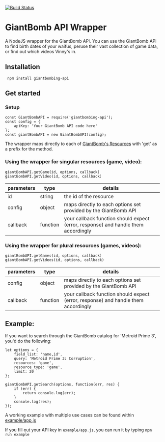 [![Build Status](https://travis-ci.org/welps/giantbombing-api.svg?branch=master)](https://travis-ci.org/welps/giantbombing-api)

# GiantBomb API Wrapper
A NodeJS wrapper for the GiantBomb API. You can use the GiantBomb API to find birth dates of your waifus, peruse their vast collection of game data, or find out which videos Vinny's in.

## Installation 
` npm install giantbombing-api`

## Get started

### Setup 
```
const GiantBombAPI = require('giantbombing-api');
const config = {
    apiKey: 'Your GiantBomb API code here'
};
const giantBombAPI = new GiantBombAPI(config);
```

The wrapper maps directly to each of [GiantBomb's Resources](http://www.giantbomb.com/api/documentation) with 'get' as a prefix for the method.

### Using the wrapper for singular resources (game, video):

```
giantBombAPI.getGame(id, options, callback)
giantBombAPI.getVideo(id, options, callback)
```

| parameters | type     | details                                                                            |
|------------|----------|------------------------------------------------------------------------------------|
| id         | string   | the id of the resource                                                             |
| config     | object   | maps directly to each options set provided by the GiantBomb API                    |
| callback   | function | your callback function should expect (error, response) and handle them accordingly |

### Using the wrapper for plural resources (games, videos):

```
giantBombAPI.getGames(id, options, callback)
giantBombAPI.getVideos(id, options, callback)
```

| parameters | type     | details                                                                            |
|------------|----------|------------------------------------------------------------------------------------|
| config     | object   | maps directly to each options set provided by the GiantBomb API                    |
| callback   | function | your callback function should expect (error, response) and handle them accordingly |

## Example:

If you want to search through the GiantBomb catalog for 'Metroid Prime 3', you'd do the following:

```
let options = {
    field_list: 'name,id',
    query: 'Metroid Prime 3: Corruption',
    resources: 'game',
    resource_type: 'game',
    limit: 20
};

giantBombAPI.getSearch(options, function(err, res) {
    if (err) {
        return console.log(err);
    }
    console.log(res);
});
```

A working example with multiple use cases can be found within [example/app.js](https://github.com/welps/giantbombing-api/blob/master/example/app.js) 

If you fill out your API key in `example/app.js`, you can run it by typing `npm run example`
